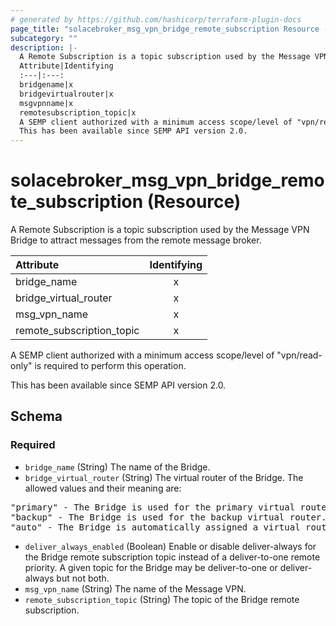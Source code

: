 ```yaml
---
# generated by https://github.com/hashicorp/terraform-plugin-docs
page_title: "solacebroker_msg_vpn_bridge_remote_subscription Resource - solacebroker"
subcategory: ""
description: |-
  A Remote Subscription is a topic subscription used by the Message VPN Bridge to attract messages from the remote message broker.
  Attribute|Identifying
  :---|:---:
  bridgename|x
  bridgevirtualrouter|x
  msgvpnname|x
  remotesubscription_topic|x
  A SEMP client authorized with a minimum access scope/level of "vpn/read-only" is required to perform this operation.
  This has been available since SEMP API version 2.0.
---
```


# solacebroker_msg_vpn_bridge_remote_subscription (Resource)

A Remote Subscription is a topic subscription used by the Message VPN Bridge to attract messages from the remote message broker.


Attribute|Identifying
:---|:---:
bridge_name|x
bridge_virtual_router|x
msg_vpn_name|x
remote_subscription_topic|x



A SEMP client authorized with a minimum access scope/level of "vpn/read-only" is required to perform this operation.

This has been available since SEMP API version 2.0.



<!-- schema generated by tfplugindocs -->
## Schema

### Required

- `bridge_name` (String) The name of the Bridge.
- `bridge_virtual_router` (String) The virtual router of the Bridge. The allowed values and their meaning are:

<pre>
"primary" - The Bridge is used for the primary virtual router.
"backup" - The Bridge is used for the backup virtual router.
"auto" - The Bridge is automatically assigned a virtual router at creation, depending on the broker's active-standby role.
</pre>
- `deliver_always_enabled` (Boolean) Enable or disable deliver-always for the Bridge remote subscription topic instead of a deliver-to-one remote priority. A given topic for the Bridge may be deliver-to-one or deliver-always but not both.
- `msg_vpn_name` (String) The name of the Message VPN.
- `remote_subscription_topic` (String) The topic of the Bridge remote subscription.
